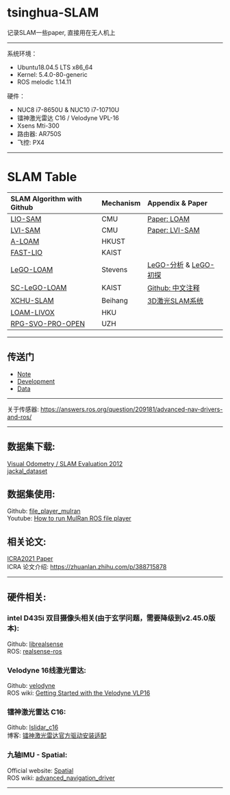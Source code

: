 # tsinghua-SLAM

记录SLAM一些paper, 直接用在无人机上

----

系统环境： 
- Ubuntu18.04.5 LTS x86_64 
- Kernel: 5.4.0-80-generic
- ROS melodic 1.14.11
  
硬件：
- NUC8 i7-8650U & NUC10 i7-10710U
- 镭神激光雷达 C16 / Velodyne VPL-16
- Xsens Mti-300
- 路由器: AR750S
- 飞控: PX4

----
# SLAM Table


| SLAM Algorithm with Github                                       | Mechanism | Appendix & Paper                                |
| :--------------------------------------------------------------- | :-------- | :---------------------------------------------- |
| [LIO-SAM](https://github.com/TixiaoShan/LIO-SAM)                 | CMU       | [Paper: LOAM][Paper: LOAM-L]                    |
| [LVI-SAM](https://github.com/TixiaoShan/LVI-SAM)                 | CMU       | [Paper: LVI-SAM][Paper: LVI-SAM-L]              |
| [A-LOAM](https://github.com/HKUST-Aerial-Robotics/A-LOAM)        | HKUST     |                                                 |
| [FAST-LIO](https://github.com/gisbi-kim/SC-A-LOAM)               | KAIST     |                                                 |
| [LeGO-LOAM](https://github.com/RobustFieldAutonomyLab/LeGO-LOAM) | Stevens   | [LeGO-分析][知乎LeGO-L] & [LeGO-初探][BlogLeGO-L] |
| [SC-LeGO-LOAM](https://github.com/irapkaist/SC-LeGO-LOAM)        | KAIST     | [Github: 中文注释][Github中文注释-L]              |
| [XCHU-SLAM](https://github.com/JokerJohn/xchu_slam)              | Beihang   | [3D激光SLAM系统][知乎3D激光SLAM系统-L]             |
| [LOAM-LIVOX](https://github.com/hku-mars/loam_livox)             | HKU       |                                                 |
| [RPG-SVO-PRO-OPEN](https://github.com/uzh-rpg/rpg_svo_pro_open)  | UZH       |                                                 |
     
----
## 传送门

- [Note](note.md)     
- [Development](development.md)       
- [Data](/data/README.md)  

----
关于传感器:
https://answers.ros.org/question/209181/advanced-nav-drivers-and-ros/

----

## 数据集下载: 
[Visual Odometry / SLAM Evaluation 2012](http://www.cvlibs.net/datasets/kitti/eval_odometry.php)        
[jackal_dataset](https://github.com/RobustFieldAutonomyLab/jackal_dataset_20170608)  
## 数据集使用:
Github: [file_player_mulran](https://github.com/irapkaist/file_player_mulran)    
Youtube: [How to run MulRan ROS file player](https://www.youtube.com/watch?v=uU-FC-GmHXA&t=45s)

## 相关论文:
[ICRA2021 Paper](https://github.com/MistyMoonR/ICRA2021-SLAM-paper-list)        
ICRA 论文介绍: https://zhuanlan.zhihu.com/p/388715878       

----

## 硬件相关:
### intel D435i 双目摄像头相关(由于玄学问题，需要降级到v2.45.0版本):  
Github: [librealsense](https://github.com/IntelRealSense/librealsense/releases/tag/v2.45.0)      
ROS: [realsense-ros](https://github.com/IntelRealSense/realsense-ros)

### Velodyne 16线激光雷达:     
Github:  [velodyne](https://github.com/ros-drivers/velodyne.git)        
ROS wiki: [Getting Started with the Velodyne VLP16](http://wiki.ros.org/velodyne/Tutorials/Getting%20Started%20with%20the%20Velodyne%20VLP16)

### 镭神激光雷达 C16:    
Github:  [lslidar_c16](https://github.com/tianb03/lslidar_c16)      
博客: [镭神激光雷达官方驱动安装适配](https://www.jianshu.com/p/d8efdf333e98)

### 九轴IMU - Spatial:     
Official website: [Spatial](https://www.advancednavigation.com/products/spatial)        
ROS wiki: [advanced_navigation_driver](http://wiki.ros.org/advanced_navigation_driver)   


----
[Paper: LOAM-L]:paper/LOAM:%20Lidar%20Odometry%20and%20Mapping%20in%20Real-time.pdf
[Paper: LVI-SAM-L]:paper/LVI-SAM.pdf
[知乎LeGO-L]:https://zhuanlan.zhihu.com/p/382460472
[BlogLeGO-L]:https://blog.csdn.net/learning_tortosie/article/details/86527542
[Github中文注释-L]:https://github.com/wykxwyc/LeGO-LOAM_NOTED
[知乎3D激光SLAM系统-L]:https://zhuanlan.zhihu.com/p/374933500